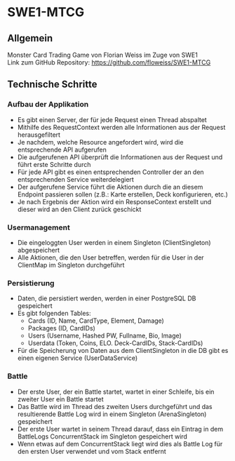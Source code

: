 # SWE1-MTCG

## Allgemein

Monster Card Trading Game von Florian Weiss im Zuge von SWE1  
Link zum GitHub Repository: https://github.com/floweiss/SWE1-MTCG



## Technische Schritte

### Aufbau der Applikation
* Es gibt einen Server, der für jede Request einen Thread abspaltet
* Mithilfe des RequestContext werden alle Informationen aus der Request herausgefiltert
* Je nachdem, welche Resource angefordert wird, wird die entsprechende API aufgerufen
* Die aufgerufenen API überprüft die Informationen aus der Request und führt erste Schritte durch
* Für jede API gibt es einen entsprechenden Controller der an den entsprechenden Service weiterdelegiert
* Der aufgerufene Service führt die Aktionen durch die an diesem Endpoint passieren sollen (z.B.: Karte erstellen, Deck konfigurieren, etc.)
* Je nach Ergebnis der Aktion wird ein ResponseContext erstellt und dieser wird an den Client zurück geschickt

### Usermanagement
* Die eingeloggten User werden in einem Singleton (ClientSingleton) abgespeichert
* Alle Aktionen, die den User betreffen, werden für die User in der ClientMap im Singleton durchgeführt

### Persistierung
* Daten, die persistiert werden, werden in einer PostgreSQL DB gespeichert
* Es gibt folgenden Tables:
    * Cards (ID, Name, CardType, Element, Damage)
    * Packages (ID, CardIDs)
    * Users (Username, Hashed PW, Fullname, Bio, Image)
    * Userdata (Token, Coins, ELO. Deck-CardIDs, Stack-CardIDs)
* Für die Speicherung von Daten aus dem ClientSingleton in die DB gibt es einen eigenen Service (UserDataService)

### Battle
* Der erste User, der ein Battle startet, wartet in einer Schleife, bis ein zweiter User ein Battle startet
* Das Battle wird im Thread des zweiten Users durchgeführt und das resultierende Battle Log wird in einem Singleton (ArenaSingleton) gespeichert
* Der erste User wartet in seinem Thread darauf, dass ein Eintrag in dem BattleLogs ConcurrentStack im Singleton gespeichert wird
* Wenn etwas auf dem ConcurrentStack liegt wird dies als Battle Log für den ersten User verwendet und vom Stack entfernt
